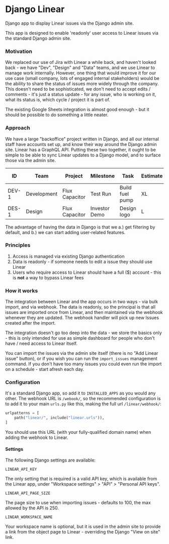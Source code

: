 # Django Linear

Django app to display Linear issues via the Django admin site.

This app is designed to enable 'readonly' user access to Linear issues via the standard Django admin
site.

### Motivation

We replaced our use of Jira with Linear a while back, and haven't looked back - we have "Dev",
"Design" and "Data" teams, and we use Linear to manage work internally. However, one thing that
would improve it for our use case (small company, lots of engaged internal stakeholders) would be
the ability to share the status of issues more widely through the company. This doesn't need to be
sophisticated, we don't need to accept edits / comments - it's just a status update - for any issue,
who is working on it, what its status is, which cycle / project it is part of.

The existing Google Sheets integration is almost good enough - but it should be possible to do
something a little neater.

### Approach

We have a large "backoffice" project written in Django, and all our internal staff have accounts set
up, and know their way around the Django admin site. Linear has a GraphQL API. Putting these two
together, it ought to be simple to be able to sync Linear updates to a Django model, and to surface
those via the admin site.

| ID    | Team        | Project        | Milestone     | Task            | Estimate | Assigned to | Status      |
| ----- | ----------- | -------------- | ------------- | --------------- | -------- | ----------- | ----------- |
| DEV-1 | Development | Flux Capacitor | Test Run      | Build fuel pump | XL       | Doc         | In Progress |
| DES-1 | Design      | Flux Capacitor | Investor Demo | Design logo     | L        | Marty       | In Progress |

The advantage of having the data in Django is that we a.) get filtering by default, and b.) we can
start adding user-related features.

### Principles

1. Access is managed via existing Django authentication
1. Data is readonly - if someone needs to edit a issue they should use Linear
1. Users who require access to Linear should have a full ($) account - this is **not** a way to
   bypass Linear fees

### How it works

The integration between Linear and the app occurs in two ways - via bulk import, and via webhook.
The data is readonly, so the principal is that all issues are imported once from Linear, and then
maintained via the webhook whenever they are updated. The webhook handler will pick up new Issues
created after the import.

The integration doesn't go too deep into the data - we store the basics only - this is only intended
for use as simple dashboard for people who don't have / need access to Linear itself.

You can import the issues via the admin site itself (there is no "Add Linear issue" button), or if
you wish you can run the `import_issues` management command. If you don't have too many issues you
could even run the import on a schedule - start afresh each day.

### Configuration

It's a standard Django app, so add it to `INSTALLED_APPS` as you would any other. The webhook URL is
`/webook/`, so the recommended configuration is to add it to your main `urls.py` like this, making
the full url `/linear/webhook/`:

```python
urlpatterns = [
    path("linear/", include("linear.urls")),
]
```

You should use this URL (with your fully-qualified domain name) when adding the webhook to Linear.

#### Settings

The following Django settings are available:

`LINEAR_API_KEY`

The only setting that is required is a valid API key, which is available from the Linear app, under
"Workspace settings" > "API" > "Personal API keys".

`LINEAR_API_PAGE_SIZE`

The page size to use when importing issues - defaults to 100, the max allowed by the API is 250.

`LINEAR_WORKSPACE_NAME`

Your workspace name is optional, but it is used in the admin site to provide a link from the object
page to Linear - overriding the Django "View on site" link.
